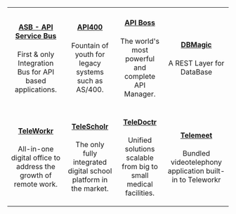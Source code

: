 |   |   |   |    | 
|:----------:|:----------:|:----------:|:----------:|
|[<h4>ASB - API Service Bus</h4>]({{#makeLink}}./landing.html?product_path=./products/asb.md&menu_path=.menus/en{{/makeLink}})<p>First & only Integration Bus for API based applications.</p>| [<h4>API400</h4>]({{#makeLink}}./landing.html?product_path=./products/api400.md&menu_path=.menus/en{{/makeLink}}) <p>Fountain of youth for legacy systems such as AS/400.</p> |  [<h4>API Boss</h4>]({{#makeLink}}./landing.html?product_path=./products/apiboss.md&menu_path=.menus/en{{/makeLink}}) <p>The world's most powerful and complete API Manager.</p> | [<h4>DBMagic</h4>]({{#makeLink}}./landing.html?product_path=./products/dbmagic.md&menu_path=.menus/en{{/makeLink}}) <p>A REST Layer for DataBase</p>|
| [<h4>TeleWorkr</h4>]({{#makeLink}}./landing.html?product_path=./products/telefamily.md/teleworkr.md&menu_path=.menus/en{{/makeLink}})<p>All-in-one digital office to address the growth of remote work.</p> | [<h4>TeleScholr</h4>]({{#makeLink}}./landing.html?product_path=./products/telefamily.md/telescholr.md&menu_path=.menus/en{{/makeLink}}) <p>The only fully integrated digital school platform in the market.</p> | [<h4>TeleDoctr</h4>]({{#makeLink}}./landing.html?product_path=./products/telefamily.md/teledoctr.md&menu_path=.menus/en{{/makeLink}}) <p>Unified solutions scalable from big to small medical facilities.</p> | [<h4>Telemeet</h4>]({{#makeLink}}./landing.html?product_path=./products/telefamily.md/telemeet.md&menu_path=.menus/en{{/makeLink}})<p>Bundled videotelephony application built-in to Teleworkr</p> |
